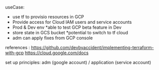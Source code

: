 useCase:
- use tf to provisio resources in GCP
- Provide access for Cloud IAM users and service accounts
- Prod & Dev env *able to test GCP beta feature in Dev
- store state in GCS bucket *potential to switch to tf cloud
- adm can apply fixes from GCP console

references : https://github.com/devbyaccident/implementing-terraform-with-gcp
             https://cloud.google.com/docs


set up principles: adm (google account) / application (service account)